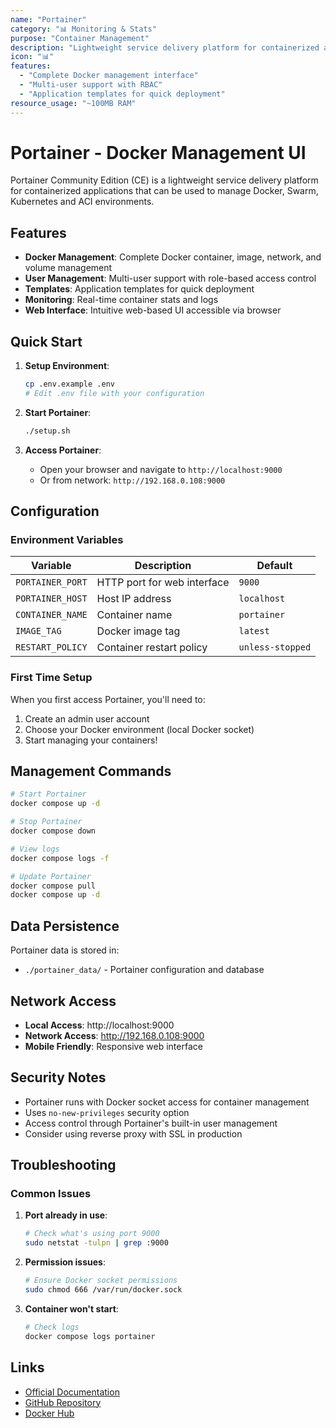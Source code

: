 ```yaml
---
name: "Portainer"
category: "📊 Monitoring & Stats"
purpose: "Container Management"
description: "Lightweight service delivery platform for containerized applications"
icon: "📊"
features:
  - "Complete Docker management interface"
  - "Multi-user support with RBAC"
  - "Application templates for quick deployment"
resource_usage: "~100MB RAM"
---
```


# Portainer - Docker Management UI

Portainer Community Edition (CE) is a lightweight service delivery platform for containerized applications that can be used to manage Docker, Swarm, Kubernetes and ACI environments.

## Features

- **Docker Management**: Complete Docker container, image, network, and volume management
- **User Management**: Multi-user support with role-based access control
- **Templates**: Application templates for quick deployment
- **Monitoring**: Real-time container stats and logs
- **Web Interface**: Intuitive web-based UI accessible via browser

## Quick Start

1. **Setup Environment**:
   ```bash
   cp .env.example .env
   # Edit .env file with your configuration
   ```

2. **Start Portainer**:
   ```bash
   ./setup.sh
   ```

3. **Access Portainer**:
   - Open your browser and navigate to `http://localhost:9000`
   - Or from network: `http://192.168.0.108:9000`

## Configuration

### Environment Variables

| Variable | Description | Default |
|----------|-------------|---------|
| `PORTAINER_PORT` | HTTP port for web interface | `9000` |
| `PORTAINER_HOST` | Host IP address | `localhost` |
| `CONTAINER_NAME` | Container name | `portainer` |
| `IMAGE_TAG` | Docker image tag | `latest` |
| `RESTART_POLICY` | Container restart policy | `unless-stopped` |

### First Time Setup

When you first access Portainer, you'll need to:

1. Create an admin user account
2. Choose your Docker environment (local Docker socket)
3. Start managing your containers!

## Management Commands

```bash
# Start Portainer
docker compose up -d

# Stop Portainer
docker compose down

# View logs
docker compose logs -f

# Update Portainer
docker compose pull
docker compose up -d
```

## Data Persistence

Portainer data is stored in:
- `./portainer_data/` - Portainer configuration and database

## Network Access

- **Local Access**: http://localhost:9000
- **Network Access**: http://192.168.0.108:9000
- **Mobile Friendly**: Responsive web interface

## Security Notes

- Portainer runs with Docker socket access for container management
- Uses `no-new-privileges` security option
- Access control through Portainer's built-in user management
- Consider using reverse proxy with SSL in production

## Troubleshooting

### Common Issues

1. **Port already in use**:
   ```bash
   # Check what's using port 9000
   sudo netstat -tulpn | grep :9000
   ```

2. **Permission issues**:
   ```bash
   # Ensure Docker socket permissions
   sudo chmod 666 /var/run/docker.sock
   ```

3. **Container won't start**:
   ```bash
   # Check logs
   docker compose logs portainer
   ```

## Links

- [Official Documentation](https://docs.portainer.io/)
- [GitHub Repository](https://github.com/portainer/portainer)
- [Docker Hub](https://hub.docker.com/r/portainer/portainer-ce)